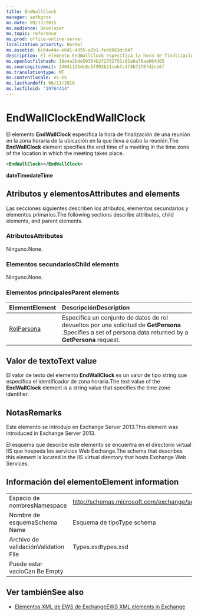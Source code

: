 ```yaml
---
title: EndWallClock
manager: sethgros
ms.date: 09/17/2015
ms.audience: Developer
ms.topic: reference
ms.prod: office-online-server
localization_priority: Normal
ms.assetid: bc04e44e-e6d1-4355-a2b1-feb6663dc647
description: El elemento EndWallClock especifica la hora de finalización de una reunión en la zona horaria de la ubicación en la que lleva a cabo la reunión.
ms.openlocfilehash: 10e4a2bde50354b2f2752751c01a6a70aa084d05
ms.sourcegitcommit: 34041125dc8c5f993b21cebfc4f8b72f0fd2cb6f
ms.translationtype: MT
ms.contentlocale: es-ES
ms.lasthandoff: 06/11/2018
ms.locfileid: "19764414"
---
```

# <a name="endwallclock"></a><span data-ttu-id="9abfe-103">EndWallClock</span><span class="sxs-lookup"><span data-stu-id="9abfe-103">EndWallClock</span></span>

<span data-ttu-id="9abfe-104">El elemento **EndWallClock** especifica la hora de finalización de una reunión en la zona horaria de la ubicación en la que lleva a cabo la reunión.</span><span class="sxs-lookup"><span data-stu-id="9abfe-104">The **EndWallClock** element specifies the end time of a meeting in the time zone of the location in which the meeting takes place.</span></span> 
  
```XML
<EndWallClock></EndWallClock>
```

 <span data-ttu-id="9abfe-105">**dateTime**</span><span class="sxs-lookup"><span data-stu-id="9abfe-105">**dateTime**</span></span>
## <a name="attributes-and-elements"></a><span data-ttu-id="9abfe-106">Atributos y elementos</span><span class="sxs-lookup"><span data-stu-id="9abfe-106">Attributes and elements</span></span>

<span data-ttu-id="9abfe-107">Las secciones siguientes describen los atributos, elementos secundarios y elementos primarios.</span><span class="sxs-lookup"><span data-stu-id="9abfe-107">The following sections describe attributes, child elements, and parent elements.</span></span>
  
### <a name="attributes"></a><span data-ttu-id="9abfe-108">Atributos</span><span class="sxs-lookup"><span data-stu-id="9abfe-108">Attributes</span></span>

<span data-ttu-id="9abfe-109">Ninguno.</span><span class="sxs-lookup"><span data-stu-id="9abfe-109">None.</span></span>
  
### <a name="child-elements"></a><span data-ttu-id="9abfe-110">Elementos secundarios</span><span class="sxs-lookup"><span data-stu-id="9abfe-110">Child elements</span></span>

<span data-ttu-id="9abfe-111">Ninguno.</span><span class="sxs-lookup"><span data-stu-id="9abfe-111">None.</span></span>
  
### <a name="parent-elements"></a><span data-ttu-id="9abfe-112">Elementos principales</span><span class="sxs-lookup"><span data-stu-id="9abfe-112">Parent elements</span></span>

|<span data-ttu-id="9abfe-113">**Element**</span><span class="sxs-lookup"><span data-stu-id="9abfe-113">**Element**</span></span>|<span data-ttu-id="9abfe-114">**Descripción**</span><span class="sxs-lookup"><span data-stu-id="9abfe-114">**Description**</span></span>|
|:-----|:-----|
|[<span data-ttu-id="9abfe-115">Rol</span><span class="sxs-lookup"><span data-stu-id="9abfe-115">Persona</span></span>](persona.md) <br/> |<span data-ttu-id="9abfe-116">Especifica un conjunto de datos de rol devueltos por una solicitud de **GetPersona** .</span><span class="sxs-lookup"><span data-stu-id="9abfe-116">Specifies a set of persona data returned by a **GetPersona** request.</span></span>  <br/> |
   
## <a name="text-value"></a><span data-ttu-id="9abfe-117">Valor de texto</span><span class="sxs-lookup"><span data-stu-id="9abfe-117">Text value</span></span>

<span data-ttu-id="9abfe-118">El valor de texto del elemento **EndWallClock** es un valor de tipo string que especifica el identificador de zona horaria.</span><span class="sxs-lookup"><span data-stu-id="9abfe-118">The text value of the **EndWallClock** element is a string value that specifies the time zone identifier.</span></span> 
  
## <a name="remarks"></a><span data-ttu-id="9abfe-119">Notas</span><span class="sxs-lookup"><span data-stu-id="9abfe-119">Remarks</span></span>

<span data-ttu-id="9abfe-120">Este elemento se introdujo en Exchange Server 2013.</span><span class="sxs-lookup"><span data-stu-id="9abfe-120">This element was introduced in Exchange Server 2013.</span></span>
  
<span data-ttu-id="9abfe-121">El esquema que describe este elemento se encuentra en el directorio virtual IIS que hospeda los servicios Web Exchange.</span><span class="sxs-lookup"><span data-stu-id="9abfe-121">The schema that describes this element is located in the IIS virtual directory that hosts Exchange Web Services.</span></span>
  
## <a name="element-information"></a><span data-ttu-id="9abfe-122">Información del elemento</span><span class="sxs-lookup"><span data-stu-id="9abfe-122">Element information</span></span>

|||
|:-----|:-----|
|<span data-ttu-id="9abfe-123">Espacio de nombres</span><span class="sxs-lookup"><span data-stu-id="9abfe-123">Namespace</span></span>  <br/> |http://schemas.microsoft.com/exchange/services/2006/types  <br/> |
|<span data-ttu-id="9abfe-124">Nombre de esquema</span><span class="sxs-lookup"><span data-stu-id="9abfe-124">Schema Name</span></span>  <br/> |<span data-ttu-id="9abfe-125">Esquema de tipo</span><span class="sxs-lookup"><span data-stu-id="9abfe-125">Type schema</span></span>  <br/> |
|<span data-ttu-id="9abfe-126">Archivo de validación</span><span class="sxs-lookup"><span data-stu-id="9abfe-126">Validation File</span></span>  <br/> |<span data-ttu-id="9abfe-127">Types.xsd</span><span class="sxs-lookup"><span data-stu-id="9abfe-127">types.xsd</span></span>  <br/> |
|<span data-ttu-id="9abfe-128">Puede estar vacío</span><span class="sxs-lookup"><span data-stu-id="9abfe-128">Can Be Empty</span></span>  <br/> ||
   
## <a name="see-also"></a><span data-ttu-id="9abfe-129">Ver también</span><span class="sxs-lookup"><span data-stu-id="9abfe-129">See also</span></span>



- [<span data-ttu-id="9abfe-130">Elementos XML de EWS de Exchange</span><span class="sxs-lookup"><span data-stu-id="9abfe-130">EWS XML elements in Exchange</span></span>](ews-xml-elements-in-exchange.md)

